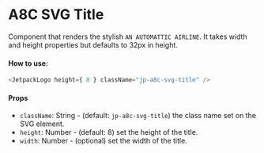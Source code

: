 # A8C SVG Title

Component that renders the stylish `AN AUTOMATTIC AIRLINE`.
It takes width and height properties but defaults to 32px in height.

#### How to use:

```js
<JetpackLogo height={ 8 } className="jp-a8c-svg-title" />
```

#### Props

- `className`: String - (default: `jp-a8c-svg-title`) the class name set on the SVG element.
- `height`: Number - (default: 8) set the height of the title.
- `width`: Number - (optional) set the width of the title.

